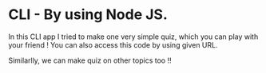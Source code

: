 # CLI - By using Node JS.

In this CLI app I tried to make one very simple quiz, which you can play with your friend !
You can also access this code by using given URL.

Similarlly, we can make quiz on other topics too !!
